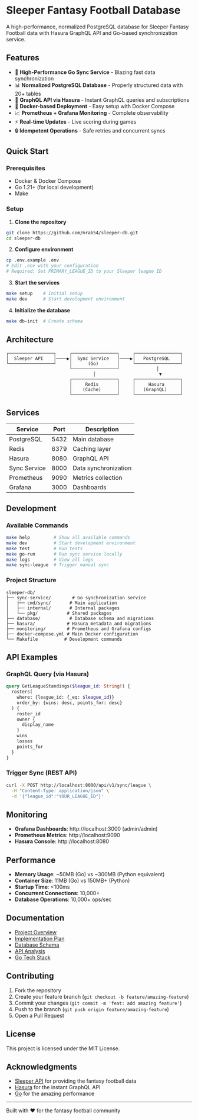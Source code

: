# Sleeper Fantasy Football Database

A high-performance, normalized PostgreSQL database for Sleeper Fantasy Football data with Hasura GraphQL API and Go-based synchronization service.

## Features

- 🚀 **High-Performance Go Sync Service** - Blazing fast data synchronization
- 📊 **Normalized PostgreSQL Database** - Properly structured data with 20+ tables
- 🔄 **GraphQL API via Hasura** - Instant GraphQL queries and subscriptions
- 🐳 **Docker-based Deployment** - Easy setup with Docker Compose
- 📈 **Prometheus + Grafana Monitoring** - Complete observability
- ⚡ **Real-time Updates** - Live scoring during games
- 🔒 **Idempotent Operations** - Safe retries and concurrent syncs

## Quick Start

### Prerequisites

- Docker & Docker Compose
- Go 1.21+ (for local development)
- Make

### Setup

1. **Clone the repository**
```bash
git clone https://github.com/mrab54/sleeper-db.git
cd sleeper-db
```

2. **Configure environment**
```bash
cp .env.example .env
# Edit .env with your configuration
# Required: Set PRIMARY_LEAGUE_ID to your Sleeper league ID
```

3. **Start the services**
```bash
make setup    # Initial setup
make dev      # Start development environment
```

4. **Initialize the database**
```bash
make db-init  # Create schema
```

## Architecture

```
┌─────────────────┐     ┌─────────────────┐     ┌─────────────────┐
│  Sleeper API    │────▶│  Sync Service   │────▶│   PostgreSQL    │
└─────────────────┘     │      (Go)       │     └─────────────────┘
                        └─────────────────┘              │
                                 │                        ▼
                        ┌─────────────────┐     ┌─────────────────┐
                        │     Redis       │     │     Hasura      │
                        │    (Cache)      │     │   (GraphQL)     │
                        └─────────────────┘     └─────────────────┘
```

## Services

| Service | Port | Description |
|---------|------|-------------|
| PostgreSQL | 5432 | Main database |
| Redis | 6379 | Caching layer |
| Hasura | 8080 | GraphQL API |
| Sync Service | 8000 | Data synchronization |
| Prometheus | 9090 | Metrics collection |
| Grafana | 3000 | Dashboards |

## Development

### Available Commands

```bash
make help         # Show all available commands
make dev          # Start development environment
make test         # Run tests
make go-run       # Run sync service locally
make logs         # View all logs
make sync-league  # Trigger manual sync
```

### Project Structure

```
sleeper-db/
├── sync-service/        # Go synchronization service
│   ├── cmd/sync/       # Main application
│   ├── internal/       # Internal packages
│   └── pkg/           # Shared packages
├── database/           # Database schema and migrations
├── hasura/            # Hasura metadata and migrations
├── monitoring/        # Prometheus and Grafana configs
├── docker-compose.yml # Main Docker configuration
└── Makefile          # Development commands
```

## API Examples

### GraphQL Query (via Hasura)

```graphql
query GetLeagueStandings($league_id: String!) {
  rosters(
    where: {league_id: {_eq: $league_id}}
    order_by: {wins: desc, points_for: desc}
  ) {
    roster_id
    owner {
      display_name
    }
    wins
    losses
    points_for
  }
}
```

### Trigger Sync (REST API)

```bash
curl -X POST http://localhost:8000/api/v1/sync/league \
  -H "Content-Type: application/json" \
  -d '{"league_id":"YOUR_LEAGUE_ID"}'
```

## Monitoring

- **Grafana Dashboards**: http://localhost:3000 (admin/admin)
- **Prometheus Metrics**: http://localhost:9090
- **Hasura Console**: http://localhost:8080

## Performance

- **Memory Usage**: ~50MB (Go) vs ~300MB (Python equivalent)
- **Container Size**: 11MB (Go) vs 150MB+ (Python)
- **Startup Time**: <100ms
- **Concurrent Connections**: 10,000+
- **Database Operations**: 10,000+ ops/sec

## Documentation

- [Project Overview](CLAUDE.md)
- [Implementation Plan](PLAN.md)
- [Database Schema](database/schema/schema-v1.sql)
- [API Analysis](docs/research/api-analysis.md)
- [Go Tech Stack](docs/research/go-tech-stack-decisions.md)

## Contributing

1. Fork the repository
2. Create your feature branch (`git checkout -b feature/amazing-feature`)
3. Commit your changes (`git commit -m 'feat: add amazing feature'`)
4. Push to the branch (`git push origin feature/amazing-feature`)
5. Open a Pull Request

## License

This project is licensed under the MIT License.

## Acknowledgments

- [Sleeper API](https://docs.sleeper.com) for providing the fantasy football data
- [Hasura](https://hasura.io) for the instant GraphQL API
- [Go](https://golang.org) for the amazing performance

---

Built with ❤️ for the fantasy football community